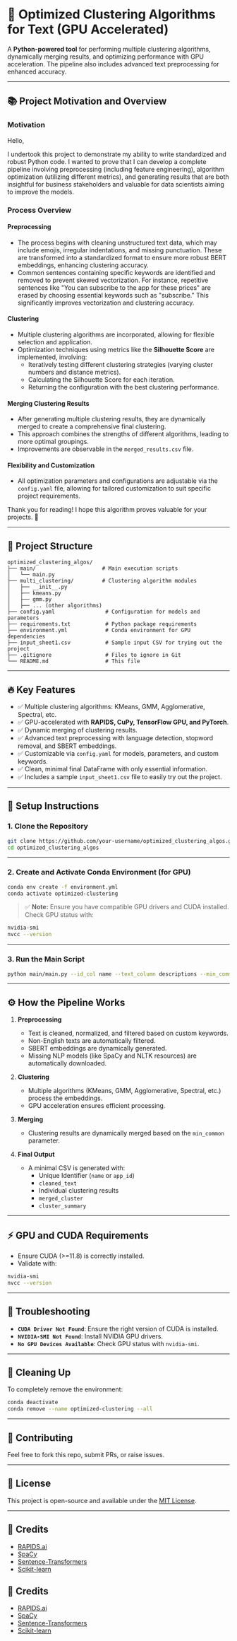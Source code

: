 # 🚀 Optimized Clustering Algorithms for Text (GPU Accelerated)

A **Python-powered tool** for performing multiple clustering algorithms, dynamically merging results, and optimizing performance with GPU acceleration. The pipeline also includes advanced text preprocessing for enhanced accuracy.

---

## 📚 **Project Motivation and Overview**

### **Motivation**
Hello,

I undertook this project to demonstrate my ability to write standardized and robust Python code. I wanted to prove that I can develop a complete pipeline involving preprocessing (including feature engineering), algorithm optimization (utilizing different metrics), and generating results that are both insightful for business stakeholders and valuable for data scientists aiming to improve the models.

### **Process Overview**

#### **Preprocessing**
- The process begins with cleaning unstructured text data, which may include emojis, irregular indentations, and missing punctuation. These are transformed into a standardized format to ensure more robust BERT embeddings, enhancing clustering accuracy.
- Common sentences containing specific keywords are identified and removed to prevent skewed vectorization. For instance, repetitive sentences like "You can subscribe to the app for these prices" are erased by choosing essential keywords such as "subscribe." This significantly improves vectorization and clustering accuracy.

#### **Clustering**
- Multiple clustering algorithms are incorporated, allowing for flexible selection and application.
- Optimization techniques using metrics like the **Silhouette Score** are implemented, involving:
  - Iteratively testing different clustering strategies (varying cluster numbers and distance metrics).
  - Calculating the Silhouette Score for each iteration.
  - Returning the configuration with the best clustering performance.

#### **Merging Clustering Results**
- After generating multiple clustering results, they are dynamically merged to create a comprehensive final clustering. 
- This approach combines the strengths of different algorithms, leading to more optimal groupings. 
- Improvements are observable in the `merged_results.csv` file.

#### **Flexibility and Customization**
- All optimization parameters and configurations are adjustable via the `config.yaml` file, allowing for tailored customization to suit specific project requirements.

Thank you for reading! I hope this algorithm proves valuable for your projects. 🚀

---

## 📂 **Project Structure**

```
optimized_clustering_algos/
├── main/                     # Main execution scripts
│   └── main.py
├── multi_clustering/         # Clustering algorithm modules
│   ├── __init__.py
│   ├── kmeans.py
│   ├── gmm.py
│   ├── ... (other algorithms)
├── config.yaml                # Configuration for models and parameters
├── requirements.txt           # Python package requirements
├── environment.yml            # Conda environment for GPU dependencies
├── input_sheet1.csv           # Sample input CSV for trying out the project
├── .gitignore                 # Files to ignore in Git
└── README.md                  # This file
```

---

## 🔥 **Key Features**
- ✅ Multiple clustering algorithms: KMeans, GMM, Agglomerative, Spectral, etc.
- ✅ GPU-accelerated with **RAPIDS, CuPy, TensorFlow GPU, and PyTorch**.
- ✅ Dynamic merging of clustering results.
- ✅ Advanced text preprocessing with language detection, stopword removal, and SBERT embeddings.
- ✅ Customizable via `config.yaml` for models, parameters, and custom keywords.
- ✅ Clean, minimal final DataFrame with only essential information.
- ✅ Includes a sample `input_sheet1.csv` file to easily try out the project.

---

## 🚀 **Setup Instructions**

### 1. Clone the Repository

```bash
git clone https://github.com/your-username/optimized_clustering_algos.git
cd optimized_clustering_algos
```

---

### 2. Create and Activate Conda Environment (for GPU)

```bash
conda env create -f environment.yml
conda activate optimized-clustering
```

> ✅ **Note:** Ensure you have compatible GPU drivers and CUDA installed.  
> Check GPU status with:

```bash
nvidia-smi
nvcc --version
```

---

### 3. Run the Main Script

```bash
python main/main.py --id_col name --text_column descriptions --min_common 3 --algorithms kmeans gmm agglomerative spectral --config config.yaml --input_file input_sheet1.csv
```

---

## ⚙️ **How the Pipeline Works**

1. **Preprocessing**  
   - Text is cleaned, normalized, and filtered based on custom keywords.  
   - Non-English texts are automatically filtered.  
   - SBERT embeddings are dynamically generated.  
   - Missing NLP models (like SpaCy and NLTK resources) are automatically downloaded.

2. **Clustering**  
   - Multiple algorithms (KMeans, GMM, Agglomerative, Spectral, etc.) process the embeddings.  
   - GPU acceleration ensures efficient processing.

3. **Merging**  
   - Clustering results are dynamically merged based on the `min_common` parameter.

4. **Final Output**  
   - A minimal CSV is generated with:
     - Unique Identifier (`name` or `app_id`)
     - `cleaned_text`
     - Individual clustering results
     - `merged_cluster`
     - `cluster_summary`

---

## ⚡ **GPU and CUDA Requirements**

- Ensure CUDA (>=11.8) is correctly installed.  
- Validate with:

```bash
nvidia-smi
nvcc --version
```

---

## 🐛 **Troubleshooting**

- **`CUDA Driver Not Found`**: Ensure the right version of CUDA is installed.  
- **`NVIDIA-SMI Not Found`**: Install NVIDIA GPU drivers.  
- **`No GPU Devices Available`**: Check GPU status with `nvidia-smi`.

---

## 🧹 **Cleaning Up**

To completely remove the environment:

```bash
conda deactivate
conda remove --name optimized-clustering --all
```

---

## 🤝 **Contributing**

Feel free to fork this repo, submit PRs, or raise issues.

---

## 📜 **License**

This project is open-source and available under the [MIT License](LICENSE).

---

## 🙌 **Credits**

- [RAPIDS.ai](https://rapids.ai)  
- [SpaCy](https://spacy.io)  
- [Sentence-Transformers](https://www.sbert.net/)  
- [Scikit-learn](https://scikit-learn.org/)


## 🙌 **Credits**

- [RAPIDS.ai](https://rapids.ai)  
- [SpaCy](https://spacy.io)  
- [Sentence-Transformers](https://www.sbert.net/)  
- [Scikit-learn](https://scikit-learn.org/)
